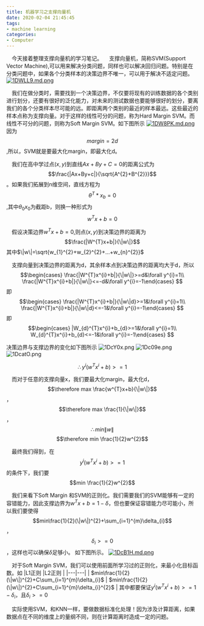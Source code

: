 ```yaml
---
title: 机器学习之支撑向量机
date: 2020-02-04 21:45:45
tags:
- machine learning
categories: 
- Computer
---
```


&ensp;&ensp;今天接着整理支撑向量机的学习笔记。
&ensp;&ensp;支撑向量机，简称SVM(Support Vector Machine),可以用来解决分类问题，同样也可以解决回归问题。特别是在分类问题中，如果各个分类样本的决策边界不唯一，可以用于解决不适定问题。
[![1DWLL9.md.png](https://s2.ax1x.com/2020/02/04/1DWLL9.md.png)](https://imgchr.com/i/1DWLL9)

&ensp;&ensp;我们在做分类时，需要找到一个决策边界，不仅要将现有的训练数据的各个类别进行划分，还要有很好的泛化能力，对未来的测试数据也要能够很好的划分，要离我们的各个分类样本尽可能的远。即距离两个类别的最近的样本最远。这些最近的样本点称为支撑向量。对于这样的线性可分的问题，称为Hard Margin SVM。而线性不可分的问题，则称为Soft Margin SVM。如下图所示
[![1DW8PK.md.png](https://s2.ax1x.com/2020/02/04/1DW8PK.md.png)](https://imgchr.com/i/1DW8PK)
因为$$margin = 2d$$,所以，SVM就是要最大化margin，即最大化d。

&ensp;&ensp;我们在高中学过点$(x,y)$到直线$Ax+By+C=0$的距离公式为
$$\frac{|Ax+By+c|}{\sqrt{A^{2}+B^{2}}}$$。如果我们拓展到n维空间，直线方程为$$\theta^{T}*x_{b}=0$$,其中$\theta_{0}x_{0}$为截距b，则换一种形式为$$w^{T}x+b=0$$

&ensp;&ensp;假设决策边界$w^{T}x+b=0$,则点$(x,y)$到决策边界的距离为
$$\frac{|W^{T}x+b|}{\|w\|}$$
其中$\|w\|=\sqrt{w_{1}^{2}+w_{2}^{2}+...+w_{n}^{2}}$

&ensp;&ensp;支撑向量到决策边界的距离为d，其余样本点到决策边界的距离均大于d，所以
$$\begin{cases} \frac{|W^{T}x^{i}+b|}{\|w\|}>=d&\forall y^{i}=1\\ \frac{|W^{T}x^{i}+b|}{\|w\|}<=-d&\forall y^{i}=-1\end{cases} $$
即
$$\begin{cases} \frac{|W^{T}x^{i}+b|}{\|w\|d}>=1&\forall y^{i}=1\\ \frac{|W^{T}x^{i}+b|}{\|w\|d}<=-1&\forall y^{i}=-1\end{cases} $$
即
$$\begin{cases} |W_{d}^{T}x^{i}+b_{d}>=1&\forall y^{i}=1\\ W_{d}^{T}x^{i}+b_{d}<=-1&\forall y^{i}=-1\end{cases} $$

决策边界与支撑边界的变化如下图所示
![1DcY0x.png](https://s2.ax1x.com/2020/02/04/1DcY0x.png)
![1Dc09e.png](https://s2.ax1x.com/2020/02/04/1Dc09e.png)
![1DcatO.png](https://s2.ax1x.com/2020/02/04/1DcatO.png)

$$\therefore y^{i}(w^{T}x^{i}+b)>=1$$

&ensp;&ensp;而对于任意的支撑向量x，我们要最大化margin，最大化d，
$$\therefore max \frac{w^{T}x+b}{\|w\|}$$，
$$\therefore max \frac{1}{\|w\|}$$，
$$\therefore min \|w\|$$
$$\therefore min \frac{1}{2}w^{2}$$

&ensp;&ensp;最终我们得到，在$$y^{i}(w^{T}x^{i}+b)>=1$$的条件下，我们要$$min \frac{1}{2}w^{2}$$

&ensp;&ensp;我们来看下Soft Margin 和SVM的正则化。我们需要我们的SVM能够有一定的容错能力，因此支撑边界为$w^{T}x+b=1-\delta$，但也要保证容错能力尽可能小，所以我们要使得$$min\frac{1}{2}(\|w\|)^{2}+\sum_{i=1}^{m}\delta_{i}$$，$$\delta_{i}>=0$$，这样也可以确保$\delta$足够小。
如下图所示。
[![1DcB1H.md.png](https://s2.ax1x.com/2020/02/04/1DcB1H.md.png)](https://imgchr.com/i/1DcB1H)

&ensp;&ensp;对于Soft Margin SVM，我们可以使用前面所学习过的正则化，来最小化目标函数。如
|L1正则  |L2正则  |
|---|---|
| $min\frac{1}{2}(\|w\|)^{2}+C\sum_{i=1}^{m}\delta_{i}$ | $min\frac{1}{2}(\|w\|)^{2}+C\sum_{i=1}^{m}\delta_{i}^{2}$ |
其中都要保证$y^{i}(w^{T}x^{i}+b)>=1-\delta_{i}$，且$\delta_{i}>=0$

&ensp;&ensp;实际使用SVM，和KNN一样，要做数据标准化处理！因为涉及计算距离，如果数据点在不同的维度上的量纲不同，则在计算距离时造成一定的问题。

